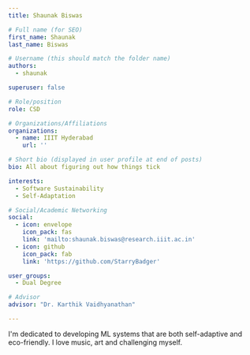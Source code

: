 ```yaml
---
title: Shaunak Biswas

# Full name (for SEO)
first_name: Shaunak
last_name: Biswas

# Username (this should match the folder name)
authors:
  - shaunak

superuser: false

# Role/position
role: CSD

# Organizations/Affiliations
organizations:
  - name: IIIT Hyderabad
    url: ''

# Short bio (displayed in user profile at end of posts)
bio: All about figuring out how things tick

interests:
  - Software Sustainability
  - Self-Adaptation

# Social/Academic Networking
social:
  - icon: envelope
    icon_pack: fas
    link: 'mailto:shaunak.biswas@research.iiit.ac.in'
  - icon: github
    icon_pack: fab
    link: 'https://github.com/StarryBadger'

user_groups:
  - Dual Degree

# Advisor
advisor: "Dr. Karthik Vaidhyanathan"

---
```

I'm dedicated to developing ML systems that are both self-adaptive and eco-friendly. I love music, art and challenging myself.
